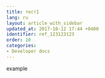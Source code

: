 ```yaml
---
title: тест1
lang: ru
layout: article_with_sidebar
updated_at: 2017-10-12 17:44 +0400
identifier: ref_123123123
order: 10
categories:
- Developer docs
---
```


example